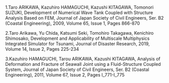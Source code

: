 1.Taro ARIKAWA, Kazuhiro HAMAGUCHI, Kazushi KITAGAWA, Tomonori SUZUKI, Development of Numerical Wave Tank Coupled with Structure Analysis Based on FEM, Journal of Japan Society of Civil Engineers, Ser. B2 (Coastal Engineering), 2009, Volume 65, Issue 1, Pages 866-870

2.Taro Arikawa, Yu Chida, Katsumi Seki, Tomohiro Takagawa, Kenichiro Shimosako, Development and Applicability of Multiscale Multiphysics Integrated Simulator for Tsunami, Journal of Disaster Research, 2019, Volume 14, Issue 2, Pages 225-234

3.Kazuhiro HAMAGUCHI, Tarou ARIKAWA, Kazushi KITAGAWA, Analysis of Deformation and Fracture of Seawall Joint using a Fluid-Structure Coupled System, Journal of Japan Society of Civil Engineers, Ser. B2 (Coastal Engineering), 2011, Volume 67, Issue 2, Pages I_771-I_775
